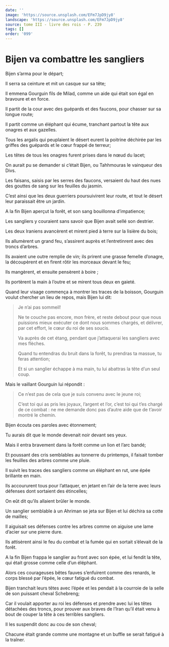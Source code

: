 ```yaml
---
date: ''
image: 'https://source.unsplash.com/EFm7JpD9jy8'
landscape: 'https://source.unsplash.com/EFm7JpD9jy8'
source: tome III - livre des rois - P. 239
tags: []
order: '099'
---
```


# Bijen va combattre les sangliers

Bijen s’arma pour le départ;

Il serra sa ceinture et mit un casque sur sa tête;

Il emmena Gourguin fils de Milad, comme un aide qui était son égal en bravoure et en force.

Il partit de la cour avec des guépards et des faucons, pour chasser sur sa longue route;

Il partit comme un éléphant qui écume, tranchant partout la tête aux onagres et aux gazelles.

Tous les argalis qui peuplaient le désert eurent la poitrine déchirée par les griffes des guépards et le cœur frappé de terreur;

Les têtes de tous les onagres furent prises dans le nœud du lacet;

On aurait pu se demander si c’était Bijen, ou Tahhmouras le vainqueur des Divs.

Les faisans, saisis par les serres des faucons, versaient du haut des nues des gouttes de sang sur les feuilles du jasmin.

C’est ainsi que les deux guerriers poursuivirent leur route, et tout le désert leur paraissait être un jardin.

A la fin Bijen aperçut la forêt, et son sang bouillonna d’impatience;

Les sangliers y couraient sans savoir que Bijen avait sellé son destrier.

Les deux Iraniens avancèrent et mirent pied à terre sur la lisière du bois;

Ils allumèrent un grand feu, s’assirent auprès et l’entretinrent avec des troncs d’arbres.

Ils avaient une outre remplie de vin; ils prirent une grasse femelle d’onagre, la découpèrent et
en firent rôtir les morceaux devant le feu;

Ils mangèrent, et ensuite pensèrent à boire ;

Ils portèrent la main à l’outre et se mirent tous deux en gaieté.

Quand leur visage commença à montrer les traces de
la boisson, Gourguin voulut chercher un lieu de repos, mais Bijen lui dit:

> Je n’ai pas sommeil!
>
> Ne te couche pas encore, mon frère, et reste debout pour que nous puissions mieux exécuter ce dont nous sommes chargés, et délivrer, par cet effort, le cœur du roi de ses soucis.
>
> Va auprès de cet étang, pendant que j’attaquerai les sangliers avec mes flèches.
>
> Quand tu entendras du bruit dans la forêt, tu prendras ta massue, tu feras attention;
>
> Et si un sanglier échappe à ma main, tu lui abattras la tête d’un seul coup.

Mais le vaillant Gourguin lui répondit :

> Ce n’est pas de cela que je suis convenu avec le jeune roi;
>
> C’est toi qui as pris les joyaux, l’argent et l’or, c’est toi qui t’es chargé de ce combat : ne me demande donc pas d’autre aide que de t’avoir montré le chemin.

Bijen écouta ces paroles avec étonnement;

Tu aurais dit que le monde devenait noir devant ses yeux.

Mais il entra bravement dans la forêt comme un lion et l’arc bandé;

Et poussant des cris semblables au tonnerre du printemps, il faisait tomber les feuilles des arbres comme une pluie.

Il suivit les traces des sangliers comme un éléphant en rut, une épée brillante en main.

Ils accoururent tous pour l’attaquer,
en jetant en l’air de la terre avec leurs défenses dont sortaient des étincelles;

On eût dit qu’ils allaient brûler le monde.

Un sanglier semblable à un Ahriman se jeta sur Bijen et lui déchira sa cotte de mailles;

Il aiguisait ses défenses contre les arbres comme on aiguise une lame d’acier sur une pierre dure.

Ils attisèrent ainsi le feu du combat et la fumée qui en sortait s’élevait de la forêt.

A la fin Bijen frappa le sanglier au front avec son épée, et lui fendit la tête, qui était grosse comme celle d’un éléphant.

Alors ces courageuses bêtes fauves s’enfuirent comme des renards, le corps blessé par l’épée, le cœur fatigué du combat.

Bijen tranchait leurs têtes avec l’épée et les pendait à la courroie de la selle de son puissant cheval Schebreng;

Car il voulait apporter au roi les défenses et prendre avec lui les têtes détachées des troncs, pour prouver aux braves de l’Iran qu’il était venu à bout de couper la tête à ces terribles sangliers.

Il les suspendit donc au cou de son cheval;

Chacune était grande comme une montagne et un buffle se serait fatigué à la traîner.
